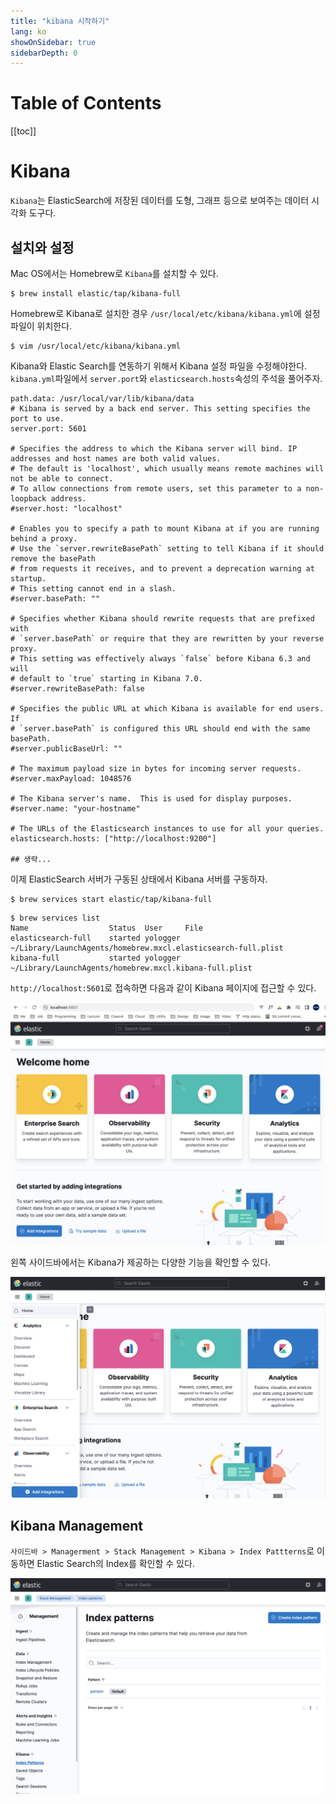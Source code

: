 ```yaml
---
title: "kibana 시작하기"
lang: ko
showOnSidebar: true
sidebarDepth: 0
---
```

# Table of Contents
[[toc]]

# Kibana
`Kibana`는 ElasticSearch에 저장된 데이터를 도형, 그래프 등으로 보여주는 데이터 시각화 도구다.


## 설치와 설정
Mac OS에서는 Homebrew로 `Kibana`를 설치할 수 있다.
```
$ brew install elastic/tap/kibana-full
```
Homebrew로 Kibana로 설치한 경우 `/usr/local/etc/kibana/kibana.yml`에 설정 파일이 위치한다.
```
$ vim /usr/local/etc/kibana/kibana.yml
```
Kibana와 Elastic Search를 연동하기 위해서 Kibana 설정 파일을 수정해야한다. `kibana.yml`파일에서 `server.port`와 `elasticsearch.hosts`속성의 주석을 풀어주자.
``` {3,33}
path.data: /usr/local/var/lib/kibana/data
# Kibana is served by a back end server. This setting specifies the port to use.
server.port: 5601

# Specifies the address to which the Kibana server will bind. IP addresses and host names are both valid values.
# The default is 'localhost', which usually means remote machines will not be able to connect.
# To allow connections from remote users, set this parameter to a non-loopback address.
#server.host: "localhost"

# Enables you to specify a path to mount Kibana at if you are running behind a proxy.
# Use the `server.rewriteBasePath` setting to tell Kibana if it should remove the basePath
# from requests it receives, and to prevent a deprecation warning at startup.
# This setting cannot end in a slash.
#server.basePath: ""

# Specifies whether Kibana should rewrite requests that are prefixed with
# `server.basePath` or require that they are rewritten by your reverse proxy.
# This setting was effectively always `false` before Kibana 6.3 and will
# default to `true` starting in Kibana 7.0.
#server.rewriteBasePath: false

# Specifies the public URL at which Kibana is available for end users. If
# `server.basePath` is configured this URL should end with the same basePath.
#server.publicBaseUrl: ""

# The maximum payload size in bytes for incoming server requests.
#server.maxPayload: 1048576

# The Kibana server's name.  This is used for display purposes.
#server.name: "your-hostname"

# The URLs of the Elasticsearch instances to use for all your queries.
elasticsearch.hosts: ["http://localhost:9200"]

## 생략...
```
이제 ElasticSearch 서버가 구동된 상태에서 Kibana 서버를 구동하자.
```
$ brew services start elastic/tap/kibana-full
```
```
$ brew services list
Name                  Status  User     File
elasticsearch-full    started yologger ~/Library/LaunchAgents/homebrew.mxcl.elasticsearch-full.plist
kibana-full           started yologger ~/Library/LaunchAgents/homebrew.mxcl.kibana-full.plist
```
`http://localhost:5601`로 접속하면 다음과 같이 Kibana 페이지에 접근할 수 있다.

![](./220411_kibana/1.png)

왼쪽 사이드바에서는 Kibana가 제공하는 다양한 기능을 확인할 수 있다.

![](./220411_kibana/2.png)

## Kibana Management
`사이드바 > Managerment > Stack Management > Kibana > Index Pattterns`로 이동하면 Elastic Search의 Index를 확인할 수 있다.

![](./220411_kibana/3.png)